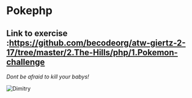 # Pokephp


## Link to exercise :https://github.com/becodeorg/atw-giertz-2-17/tree/master/2.The-Hills/php/1.Pokemon-challenge



*Dont be afraid to kill your babys!*

![Dimitry](https://pics.me.me/so-youre-telling-me-buildingawallisimmoral-but-killing-babies-is-a-47381539.png)
